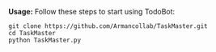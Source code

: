 **Usage:**
Follow these steps to start using TodoBot:

   ```shell
   git clone https://github.com/Armancollab/TaskMaster.git
   cd TaskMaster
   python TaskMaster.py
